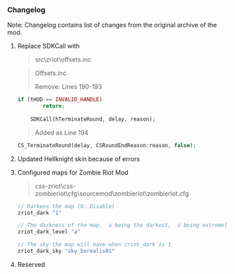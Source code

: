 ### Changelog
Note: Changelog contains list of changes from the original archive of the mod.
1. Replace SDKCall with 

   >src\zriot\offsets.inc

   > Offsets.inc
   >
   > Remove: Lines 190-193

   ```php
   if (tHUD == INVALID_HANDLE)
           return;
       
       SDKCall(hTerminateRound, delay, reason);
   ```

   > Added as Line 194

   ```php
   CS_TerminateRound(delay, CSRoundEndReason:reason, false);
   ```

2. Updated Hellknight skin because of errors

3. Configured maps for Zombie Riot Mod

   > css-zriot\css-zombieriot\cfg\sourcemod\zombieriot\zombieriot.cfg

   ````c++
   // Darkens the map (0: Disable)
   zriot_dark "1"
   
   // The darkness of the map,  a being the darkest,  z being extremely bright when zriot_dark is 1 (n: Default)
   zriot_dark_level "a"
   
   // The sky the map will have when zriot_dark is 1
   zriot_dark_sky "sky_borealis01"
   ````

4. Reserved
